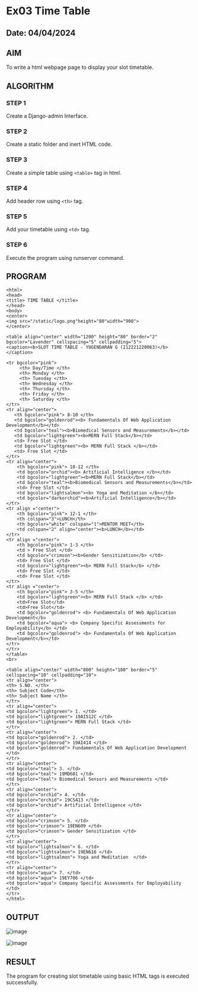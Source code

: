 # Ex03 Time Table

## Date: 04/04/2024

## AIM
To write a html webpage page to display your slot timetable.

## ALGORITHM
### STEP 1
Create a Django-admin Interface.

### STEP 2
Create a static folder and inert HTML code.

### STEP 3
Create a simple table using ```<table>``` tag in html.

### STEP 4
Add header row using ```<th>``` tag.

### STEP 5
Add your timetable using ```<td>``` tag.

### STEP 6
Execute the program using runserver command.

## PROGRAM
```
<html>
<head>
<title> TIME TABLE </title>   
</head>
<body>
<center>
<img src="/static/logo.png"height="80"width="900">
</center>

<table align="center" width="1200" height="80" border="2" bgcolor="Lavender" cellspacing="5" cellpadding="5">
<caption><b>SLOT TIME TABLE - YUGENDARAN G (212221220063)</b></caption>

<tr bgcolor="pink">
     <th> Day/Time </th>
     <th> Monday </th>
     <th> Tuesday </th>
     <th> Wednesday </th>
     <th> Thursday </th>
     <th> Friday </th> 
     <th> Saturday </th>
</tr>
<tr align="center">
   <th bgcolor="pink"> 8-10 </th>
   <td bgcolor="goldenrod"><b> Fundamentals Of Web Application Development</b></td>
   <td bgcolor="teal"><b>Biomedical Sensors and Measurements</b></td>
   <td bgcolor="lightgreen"><b>MERN Full Stack</b></td>
   <td> Free Slot </td>
   <td bgcolor="lightgreen"><b> MERN Full Stack </b></td>
   <td> Free Slot </td>
</tr>
<tr align="center">
    <th bgcolor="pink"> 10-12 </th>
    <td bgcolor="orchid"><b> Artificial Intelligence </b></td>
    <td bgcolor="lightgreen"><b>MERN Full Stack</b></td>
    <td bgcolor="teal"><b>Biomedical Sensors and Measurements</b></td>
    <td> Free Slot </td>
    <td bgcolor="lightsalmon"><b> Yoga and Meditation </b></td>
    <td bgcolor="darkorchid"><b>Artificial Intelligence</b></td>
</tr>
<tr align ="center">
    <th bgcolor="pink"> 12-1 </th>
    <th colspan="3">LUNCH</th>
    <th bgcolor="white" colspan="1">MENTOR MEET</th>
    <td colspan="2" align="center"><b>LUNCH</b></td>
</tr>
<tr align ="center">
    <th bgcolor="pink"> 1-3 </th>
    <td > Free Slot </td>
    <td bgcolor="crimson"><b>Gender Sensitization</b> </td>
    <td> Free Slot </td>
    <td bgcolor="lightgreen"><b> MERN Full Stack</b> </td>
    <td> Free Slot </td>
    <td> Free Slot </td>
</tr>
<tr align ="center">
    <th bgcolor="pink"> 3-5 </th>
    <td bgcolor="lightgreen"><b> MERN Full Stack </b> </td>
    <td>Free Slot</td>
    <td>Free Slot</td>
    <td bgcolor="goldenrod"> <b> Fundamentals Of Web Application Development</b>
    <td bgcolor="aqua"> <b> Company Specific Assessments for Employability</b> </td>
    <td bgcolor="goldenrod"> <b> Fundamentals Of Web Application Development</b></td>
</tr>
</tr>
</table>
<br>

<table align="center" width="800" height="100" border="5" cellspacing="10" cellpadding="10">
<tr align="center">
<th> S.NO. </th>
<th> Subject Code</th>
<th> Subject Name </th>
</tr>
<tr align="center">
<td bgcolor="lightgreen"> 1. </td>
<td bgcolor="lightgreen"> 19AI512C </td>
<td bgcolor="lightgreen"> MERN Full Stack </td>
</tr>
<tr align="center">
<td bgcolor="goldenrod"> 2. </td>
<td bgcolor="goldenrod"> 19AI414 </td>
<td bgcolor="goldenrod"> Fundamentals Of Web Application Development </td>
</tr>
<tr align="center">
<td bgcolor="teal"> 3. </td>
<td bgcolor="teal"> 19MD601 </td>
<td bgcolor="teal"> Biomedical Sensors and Measurements </td>
</tr>
<tr align="center">
<td bgcolor="orchid"> 4. </td>
<td bgcolor="orchid"> 19CS413 </td>
<td bgcolor="orchid"> Artificial Intelligence </td>
</tr>
<tr align="center">
<td bgcolor="crimson"> 5. </td>
<td bgcolor="crimson"> 19EN609 </td>
<td bgcolor="crimson"> Gender Sensitization </td>
</tr>
<tr align="center">
<td bgcolor="lightsalmon"> 6. </td>
<td bgcolor="lightsalmon"> 19EN616 </td>
<td bgcolor="lightsalmon"> Yoga and Meditation  </td>
</tr>
<tr align="center">
<td bgcolor="aqua"> 7. </td>
<td bgcolor="aqua"> 19EY706 </td>
<td bgcolor="aqua"> Company Specific Assessments for Employability  </td>
</tr>
</html>
```

## OUTPUT
![image](https://github.com/Yugendaran/slot/assets/128135616/e461abf9-5148-4748-86c6-ed8b8fa70512)

![image](https://github.com/Yugendaran/slot/assets/128135616/dc9b70ec-de8a-4fb8-a496-ceae32e3f732)



## RESULT
The program for creating slot timetable using basic HTML tags is executed successfully.
